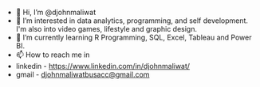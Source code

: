 - 👋 Hi, I’m @djohnmaliwat
- 👀 I’m interested in data analytics, programming, and self development. I'm also into video games, lifestyle and graphic design.
- 🌱 I’m currently learning R Programming, SQL, Excel, Tableau and Power BI.
- 📫 How to reach me in 
-   linkedin - https://www.linkedin.com/in/djohnmaliwat/
-   gmail - djohnmaliwatbusacc@gmail.com
